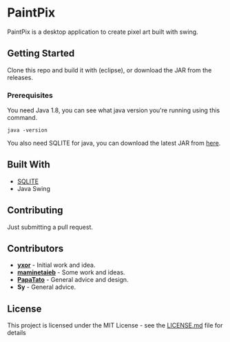 # PaintPix 

PaintPix is a desktop application to create pixel art built with swing.
 
## Getting Started

Clone this repo and build it with (eclipse), or download the JAR from the releases.

### Prerequisites

You need Java 1.8, you can see what java version you're running using this command.

```
java -version
```

You also need SQLITE for java, you can download the latest JAR from [here](https://bitbucket.org/xerial/sqlite-jdbc/downloads/).


## Built With

* [SQLITE](https://www.sqlitetutorial.net/sqlite-java/sqlite-jdbc-driver/)
* Java Swing

## Contributing

Just submitting a pull request.

## Contributors

* **[yxor](https://github.com/yxor)** - Initial work and idea.
* **[maminetaieb](https://github.com/maminetaieb)** - Some work and ideas.
* **[PapaTato](https://github.com/PapaTato)** - General advice and design.
* **Sy** - General advice.


## License

This project is licensed under the MIT License - see the [LICENSE.md](LICENSE.md) file for details
